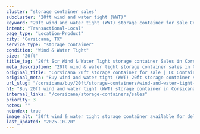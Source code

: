 ```yaml
---
cluster: "storage container sales"
subcluster: "20ft wind and water tight (WWT)"
keyword: "20ft wind and water tight (WWT) storage container for sale Corsicana, TX"
intent: "Transactional-Local"
page_type: "Location-Product"
city: "Corsicana, TX"
service_type: "storage container"
condition: "Wind & Water Tight"
size: "20ft"
title_tag: "20ft Scr Wind & Water Tight storage container Sales in Corsicana | LC Container"
meta_description: "20ft wind & water tight storage container sales in Corsicana. Fast delivery, competitive pricing. Serving storage containers area. Quote ID: EPK. Call (214) 524-4168 for your free quote today."
original_title: "Corsicana 20ft storage container for sale | LC Container"
original_meta: "Buy wind and water tight (WWT) 20ft storage container sale with local delivery in Corsicana, TX. LC Container — local Since 2003. Request a fast quote today."
url_slug: "/corsicana/buy/20ft/storage-containers/wind-and-water-tight-wwt"
h1: "Buy 20ft wind and water tight (WWT) storage container in Corsicana"
internal_links: "/corsicana/storage-containers/sales"
priority: 3
notes: ""
noindex: true
image_alt: "20ft wind & water tight storage container available for delivery in Corsicana"
last_updated: "2025-10-20"
---
```


<!-- TODO: Add unique city/inventory copy, images, and internal links here. -->

